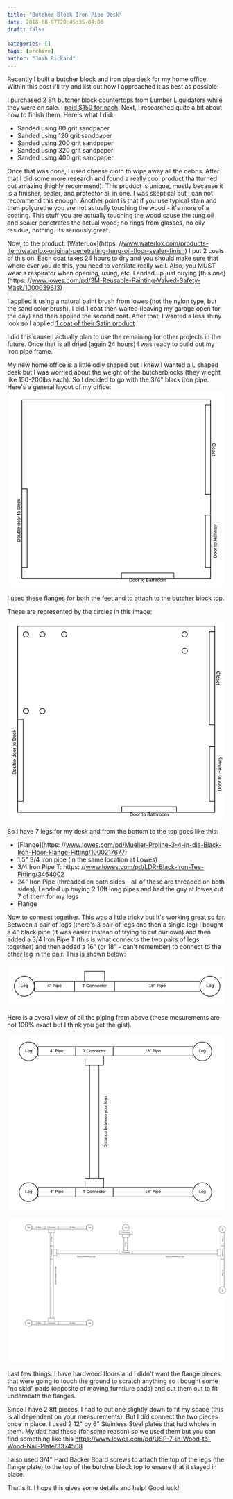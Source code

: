 ```yaml
---
title: "Butcher Block Iron Pipe Desk"
date: 2018-08-07T20:45:35-04:00
draft: false

categories: []
tags: [archive]
author: "Josh Rickard"
---
```

Recently I built a butcher block and iron pipe desk for my home office.  Within this post i'll try and list out how I approached it as best as possible:

I purchased 2 8ft butcher block countertops from Lumber Liquidators while they were on sale. I [paid $150 for each](https://www.lumberliquidators.com/ll/c/%27-Builder-Oak-Countertop-Williamsburg-Butcher-Block-Co.-OAKBB8L-H/10037933). Next, I researched quite a bit about how to finish them. Here's what I did:

* Sanded using 80 grit sandpaper
* Sanded using 120 grit sandpaper
* Sanded using 200 grit sandpaper
* Sanded using 320 grit sandpaper
* Sanded using 400 grit sandpaper

Once that was done, I used cheese cloth to wipe away all the debris. After that I did some more research and found a really cool product tha tturned out amazing (highly recommend). This product is unique, mostly because it is a finisher, sealer, and protector all in one. I was skeptical but I can not recommend this enough. Another point is that if you use typical stain and then polyurethe you are not actually touching the wood - it's more of a coating. This stuff you are actually touching the wood cause the tung oil and sealer penetrates the actual wood; no rings from glasses, no oily residue, nothing. Its seriously great.

Now, to the product: [WaterLox](https: //www.waterlox.com/products-item/waterlox-original-penetrating-tung-oil-floor-sealer-finish)
I put 2 coats of this on. Each coat takes 24 hours to dry and you should make sure that where ever you do this, you need to ventilate really well. Also, you MUST wear a respirator when opening, using, etc. I ended up just buying [this one](https: //www.lowes.com/pd/3M-Reusable-Painting-Valved-Safety-Mask/1000039613)

I applied it using a natural paint brush from lowes (not the nylon type, but the sand color brush). I did 1 coat then waited (leaving my garage open for the day) and then applied the second coat. After that, I wanted a less shiny look so I applied [1 coat of their Satin product](https://www.waterlox.com/products-item/waterlox-original-satin-tung-oil-wood-floor-finish)

I did this cause I actually plan to use the remaining for other projects in the future. Once that is all dried (again 24 hours) I was ready to build out my iron pipe frame.

My new home office is a little odly shaped but I knew I wanted a L shaped desk but I was worried about the weight of the butcherblocks (they wieght like 150-200lbs each). So I decided to go with the 3/4" black iron pipe. Here's a general layout of my office:
![alt text](blank-diagram-page-1-6.png "General Layout of my office")

I used [these flanges](https://www.lowes.com/pd/Mueller-Proline-3-4-in-dia-Black-Iron-Floor-Flange-Fitting/1000217677) for both the feet and to attach to the butcher block top.

These are represented by the circles in this image:

![alt text](leg-post-layout-using-flanges-at-top-and-bottom.png "flanges")

So I have 7 legs for my desk and from the bottom to the top goes like this:

* [Flange](https: //www.lowes.com/pd/Mueller-Proline-3-4-in-dia-Black-Iron-Floor-Flange-Fitting/1000217677)
* 1.5" 3/4 iron pipe (in the same location at Lowes)
* 3/4 Iron Pipe T: https: //www.lowes.com/pd/LDR-Black-Iron-Tee-Fitting/3464002
* 24" Iron Pipe (threaded on both sides - all of these are threaded on both sides). I ended up buying 2 10ft long pipes and had the guy at lowes cut 7 of them for my legs
* Flange

Now to connect together. This was a little tricky but it's working great so far. Between a pair of legs (there's 3 pair of legs and then a single leg) I bought a 4" black pipe (it was easier instead of trying to cut our own) and then added a 3/4 Iron Pipe T (this is what connects the two pairs of legs together) and then added a 16" (or 18" - can't remember) to connect to the other leg in the pair. This is shown below:

![alt text](connecting-a-pair-of-legs.png "pair of legs")

Here is a overall view of all the piping from above (these mesurements are not 100% exact but I think you get the gist).

![alt text](two-pair-of-legs-connected.png "view of all piping")

![alt text](all-legs-from-above-not-fully-accurate-measurements.png "all legs from above")

Last few things. I have hardwood floors and I didn't want the flange pieces that were going to touch the ground to scratch anything so I bought some "no skid" pads (opposite of moving furntiure pads) and cut them out to fit underneath the flanges.

Since I have 2 8ft pieces, I had to cut one slightly down to fit my space (this is all dependent on your measurements). But I did connect the two pieces once in place. I used 2 12" by 6" Stainless Steel plates that had wholes in them. My dad had these (for some reason) so we used them but you can find something like this https://www.lowes.com/pd/USP-7-in-Wood-to-Wood-Nail-Plate/3374508

I also used 3/4" Hard Backer Board screws to attach the top of the legs (the flange plate) to the top of the butcher block top to ensure that it stayed in place.

That's it. I hope this gives some details and help! Good luck!
